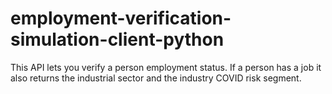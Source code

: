 # employment-verification-simulation-client-python
This API lets you verify a person employment status. If a person has a job it also returns the industrial sector and the industry COVID risk segment.
